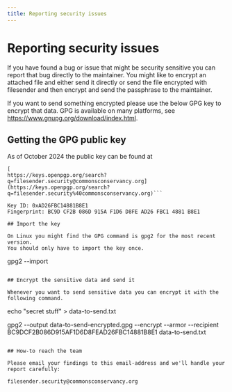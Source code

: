 ```yaml
---
title: Reporting security issues
---
```


# Reporting security issues

If you have found a bug or issue that might be security sensitive you
can report that bug directly to the maintainer. You might like to
encrypt an attached file and either send it directly or send the file
encrypted with filesender and then encrypt and send the passphrase to
the maintainer.

If you want to send something encrypted please use the below GPG key
to encrypt that data. GPG is available on many platforms, see https://www.gnupg.org/download/index.html.


## Getting the GPG public key

As of October 2024 the public key can be found at
```
[
https://keys.openpgp.org/search?q=filesender.security@commonsconservancy.org](https://keys.openpgp.org/search?q=filesender.security%40commonsconservancy.org)```

Key ID: 0xAD26FBC14881B8E1
Fingerprint: BC9D CF2B 086D 915A F1D6 D8FE AD26 FBC1 4881 B8E1

## Import the key

On Linux you might find the GPG command is gpg2 for the most recent version.
You should only have to import the key once.

```
gpg2 --import <public-keyfile>

```

## Encrypt the sensitive data and send it

Whenever you want to send sensitive data you can encrypt it with the following command.

```
echo "secret stuff" > data-to-send.txt

gpg2 --output data-to-send-encrypted.gpg --encrypt --armor --recipient BC9DCF2B086D915AF1D6D8FEAD26FBC14881B8E1 data-to-send.txt
```

## How-to reach the team

Please email your findings to this email-address and we'll handle your report carefully:

filesender.security@commonsconservancy.org 

